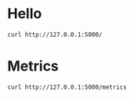 # Hello 

```bash
curl http://127.0.0.1:5000/
```


# Metrics

```bash
curl http://127.0.0.1:5000/metrics
```

